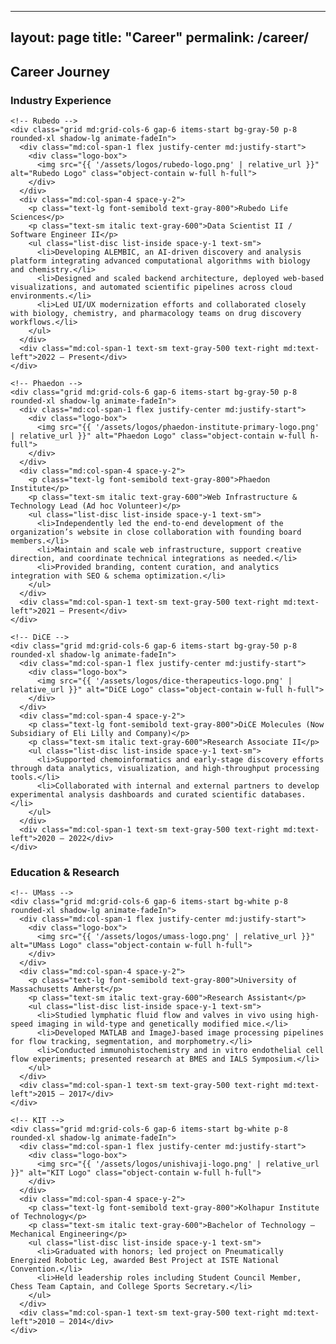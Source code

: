 
---
layout: page
title: "Career"
permalink: /career/
---

<section id="career" class="pt-32 pb-16 px-8 md:px-16 bg-white">
  <h2 class="text-3xl font-semibold mb-12 text-center">Career Journey</h2>

  <h3 class="text-xl font-bold text-gray-700 mb-6">Industry Experience</h3>
  <div class="space-y-16">

    <!-- Rubedo -->
    <div class="grid md:grid-cols-6 gap-6 items-start bg-gray-50 p-8 rounded-xl shadow-lg animate-fadeIn">
      <div class="md:col-span-1 flex justify-center md:justify-start">
        <div class="logo-box">
          <img src="{{ '/assets/logos/rubedo-logo.png' | relative_url }}" alt="Rubedo Logo" class="object-contain w-full h-full">
        </div>
      </div>
      <div class="md:col-span-4 space-y-2">
        <p class="text-lg font-semibold text-gray-800">Rubedo Life Sciences</p>
        <p class="text-sm italic text-gray-600">Data Scientist II / Software Engineer II</p>
        <ul class="list-disc list-inside space-y-1 text-sm">
          <li>Developing ALEMBIC, an AI-driven discovery and analysis platform integrating advanced computational algorithms with biology and chemistry.</li>
          <li>Designed and scaled backend architecture, deployed web-based visualizations, and automated scientific pipelines across cloud environments.</li>
          <li>Led UI/UX modernization efforts and collaborated closely with biology, chemistry, and pharmacology teams on drug discovery workflows.</li>
        </ul>
      </div>
      <div class="md:col-span-1 text-sm text-gray-500 text-right md:text-left">2022 – Present</div>
    </div>

    <!-- Phaedon -->
    <div class="grid md:grid-cols-6 gap-6 items-start bg-gray-50 p-8 rounded-xl shadow-lg animate-fadeIn">
      <div class="md:col-span-1 flex justify-center md:justify-start">
        <div class="logo-box">
          <img src="{{ '/assets/logos/phaedon-institute-primary-logo.png' | relative_url }}" alt="Phaedon Logo" class="object-contain w-full h-full">
        </div>
      </div>
      <div class="md:col-span-4 space-y-2">
        <p class="text-lg font-semibold text-gray-800">Phaedon Institute</p>
        <p class="text-sm italic text-gray-600">Web Infrastructure & Technology Lead (Ad hoc Volunteer)</p>
        <ul class="list-disc list-inside space-y-1 text-sm">
          <li>Independently led the end-to-end development of the organization’s website in close collaboration with founding board members.</li>
          <li>Maintain and scale web infrastructure, support creative direction, and coordinate technical integrations as needed.</li>
          <li>Provided branding, content curation, and analytics integration with SEO & schema optimization.</li>
        </ul>
      </div>
      <div class="md:col-span-1 text-sm text-gray-500 text-right md:text-left">2021 – Present</div>
    </div>

    <!-- DiCE -->
    <div class="grid md:grid-cols-6 gap-6 items-start bg-gray-50 p-8 rounded-xl shadow-lg animate-fadeIn">
      <div class="md:col-span-1 flex justify-center md:justify-start">
        <div class="logo-box">
          <img src="{{ '/assets/logos/dice-therapeutics-logo.png' | relative_url }}" alt="DiCE Logo" class="object-contain w-full h-full">
        </div>
      </div>
      <div class="md:col-span-4 space-y-2">
        <p class="text-lg font-semibold text-gray-800">DiCE Molecules (Now Subsidiary of Eli Lilly and Company)</p>
        <p class="text-sm italic text-gray-600">Research Associate II</p>
        <ul class="list-disc list-inside space-y-1 text-sm">
          <li>Supported chemoinformatics and early-stage discovery efforts through data analytics, visualization, and high-throughput processing tools.</li>
          <li>Collaborated with internal and external partners to develop experimental analysis dashboards and curated scientific databases.</li>
        </ul>
      </div>
      <div class="md:col-span-1 text-sm text-gray-500 text-right md:text-left">2020 – 2022</div>
    </div>

  </div>

  <h3 class="text-xl font-bold text-gray-700 mt-20 mb-6">Education & Research</h3>
  <div class="space-y-16">

    <!-- UMass -->
    <div class="grid md:grid-cols-6 gap-6 items-start bg-white p-8 rounded-xl shadow-lg animate-fadeIn">
      <div class="md:col-span-1 flex justify-center md:justify-start">
        <div class="logo-box">
          <img src="{{ '/assets/logos/umass-logo.png' | relative_url }}" alt="UMass Logo" class="object-contain w-full h-full">
        </div>
      </div>
      <div class="md:col-span-4 space-y-2">
        <p class="text-lg font-semibold text-gray-800">University of Massachusetts Amherst</p>
        <p class="text-sm italic text-gray-600">Research Assistant</p>
        <ul class="list-disc list-inside space-y-1 text-sm">
          <li>Studied lymphatic fluid flow and valves in vivo using high-speed imaging in wild-type and genetically modified mice.</li>
          <li>Developed MATLAB and ImageJ-based image processing pipelines for flow tracking, segmentation, and morphometry.</li>
          <li>Conducted immunohistochemistry and in vitro endothelial cell flow experiments; presented research at BMES and IALS Symposium.</li>
        </ul>
      </div>
      <div class="md:col-span-1 text-sm text-gray-500 text-right md:text-left">2015 – 2017</div>
    </div>

    <!-- KIT -->
    <div class="grid md:grid-cols-6 gap-6 items-start bg-white p-8 rounded-xl shadow-lg animate-fadeIn">
      <div class="md:col-span-1 flex justify-center md:justify-start">
        <div class="logo-box">
          <img src="{{ '/assets/logos/unishivaji-logo.png' | relative_url }}" alt="KIT Logo" class="object-contain w-full h-full">
        </div>
      </div>
      <div class="md:col-span-4 space-y-2">
        <p class="text-lg font-semibold text-gray-800">Kolhapur Institute of Technology</p>
        <p class="text-sm italic text-gray-600">Bachelor of Technology – Mechanical Engineering</p>
        <ul class="list-disc list-inside space-y-1 text-sm">
          <li>Graduated with honors; led project on Pneumatically Energized Robotic Leg, awarded Best Project at ISTE National Convention.</li>
          <li>Held leadership roles including Student Council Member, Chess Team Captain, and College Sports Secretary.</li>
        </ul>
      </div>
      <div class="md:col-span-1 text-sm text-gray-500 text-right md:text-left">2010 – 2014</div>
    </div>

  </div>
</section>
